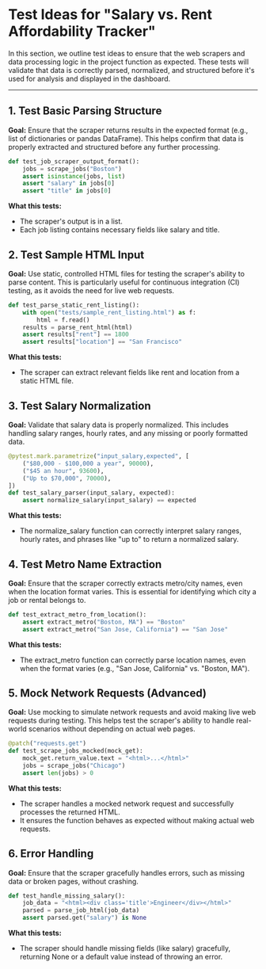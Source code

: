 # Test Ideas for "Salary vs. Rent Affordability Tracker"

In this section, we outline test ideas to ensure that the web scrapers and data processing logic in the project function as expected. These tests will validate that data is correctly parsed, normalized, and structured before it's used for analysis and displayed in the dashboard.

---

## 1. **Test Basic Parsing Structure**

**Goal:** Ensure that the scraper returns results in the expected format (e.g., list of dictionaries or pandas DataFrame). This helps confirm that data is properly extracted and structured before any further processing.

```python
def test_job_scraper_output_format():
    jobs = scrape_jobs("Boston")
    assert isinstance(jobs, list)
    assert "salary" in jobs[0]
    assert "title" in jobs[0]
```

**What this tests:**
- The scraper's output is in a list.
- Each job listing contains necessary fields like salary and title.

## 2. **Test Sample HTML Input**

**Goal:** Use static, controlled HTML files for testing the scraper's ability to parse content. This is particularly useful for continuous integration (CI) testing, as it avoids the need for live web requests.

```python
def test_parse_static_rent_listing():
    with open("tests/sample_rent_listing.html") as f:
        html = f.read()
    results = parse_rent_html(html)
    assert results["rent"] == 1800
    assert results["location"] == "San Francisco"
```

**What this tests:**
- The scraper can extract relevant fields like rent and location from a static HTML file.

## 3. **Test Salary Normalization**
**Goal:** Validate that salary data is properly normalized. This includes handling salary ranges, hourly rates, and any missing or poorly formatted data.

```python
@pytest.mark.parametrize("input_salary,expected", [
    ("$80,000 - $100,000 a year", 90000),
    ("$45 an hour", 93600),
    ("Up to $70,000", 70000),
])
def test_salary_parser(input_salary, expected):
    assert normalize_salary(input_salary) == expected
```

**What this tests:**
- The normalize_salary function can correctly interpret salary ranges, hourly rates, and phrases like "up to" to return a normalized salary.

## 4. **Test Metro Name Extraction**
**Goal:** Ensure that the scraper correctly extracts metro/city names, even when the location format varies. This is essential for identifying which city a job or rental belongs to.

```python
def test_extract_metro_from_location():
    assert extract_metro("Boston, MA") == "Boston"
    assert extract_metro("San Jose, California") == "San Jose"
```

**What this tests:**
- The extract_metro function can correctly parse location names, even when the format varies (e.g., "San Jose, California" vs. "Boston, MA").

## 5. **Mock Network Requests (Advanced)**
**Goal:** Use mocking to simulate network requests and avoid making live web requests during testing. This helps test the scraper's ability to handle real-world scenarios without depending on actual web pages.

```python
@patch("requests.get")
def test_scrape_jobs_mocked(mock_get):
    mock_get.return_value.text = "<html>...</html>"
    jobs = scrape_jobs("Chicago")
    assert len(jobs) > 0
```

**What this tests:**
- The scraper handles a mocked network request and successfully processes the returned HTML.
- It ensures the function behaves as expected without making actual web requests.

## 6. **Error Handling**
**Goal:** Ensure that the scraper gracefully handles errors, such as missing data or broken pages, without crashing.

```python
def test_handle_missing_salary():
    job_data = "<html><div class='title'>Engineer</div></html>"
    parsed = parse_job_html(job_data)
    assert parsed.get("salary") is None
```

**What this tests:**
- The scraper should handle missing fields (like salary) gracefully, returning None or a default value instead of throwing an error.
